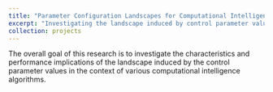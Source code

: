 ```yaml
---
title: "Parameter Configuration Landscapes for Computational Intelligence Algorithms"
excerpt: "Investigating the landscape induced by control parameter values.<br/><br/><img src='/images/geomorphons.png'>"
collection: projects
---
```


The overall goal of this research is to investigate the characteristics and performance implications of the landscape induced by the control parameter values in the context of various computational intelligence algorithms.